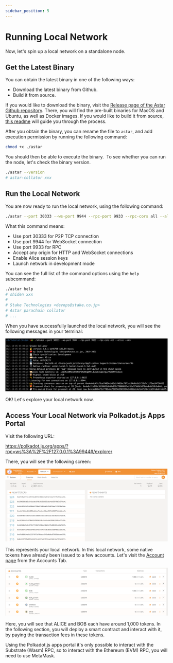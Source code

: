 ```yaml
---
sidebar_position: 5
---
```


# Running Local Network

Now, let's spin up a local network on a standalone node.

## Get the Latest Binary

You can obtain the latest binary in one of the following ways:

- Download the latest binary from Github.
- Build it from source.

If you would like to download the binary, visit the [Release page of the Astar Github repository](https://github.com/AstarNetwork/Astar/releases). There, you will find the pre-built binaries for MacOS and Ubuntu, as well as Docker images.  If you would like to build it from source, [this readme](https://github.com/AstarNetwork/Astar#building-from-source) will guide you through the process.

After you obtain the binary, you can rename the file to `astar`, and add execution permission by running the following command:

```sh
chmod +x ./astar
```

You should then be able to execute the binary. 
To see whether you can run the node, let's check the binary version.

```sh
./astar --version
# astar-collator xxx
```

## Run the Local Network

You are now ready to run the local network, using the following command:

```sh
./astar --port 30333 --ws-port 9944 --rpc-port 9933 --rpc-cors all --alice --dev
```

What this command means:

- Use port 30333 for P2P TCP connection
- Use port 9944 for WebSocket connection
- Use port 9933 for RPC
- Accept any origin for HTTP and WebSocket connections
- Enable Alice session keys
- Launch network in development mode

You can see the full list of the command options using the `help` subcommand:

```sh
./astar help
# shiden xxx
# 
# Stake Technologies <devops@stake.co.jp>
# Astar parachain collator
# ...
```

When you have successfully launched the local network, you will see the following messages in your terminal:

![1](img/10.png)

OK! Let's explore your local network now.

## Access Your Local Network via Polkadot.js Apps Portal

Visit the following URL:

<https://polkadot.js.org/apps/?rpc=ws%3A%2F%2F127.0.0.1%3A9944#/explorer>

There, you will see the following screen:

![2](img/11.png)

This represents your local network. In this local network, some native tokens have already been issued to a few accounts. Let's visit the [Account page](https://polkadot.js.org/apps/?rpc=ws%3A%2F%2F127.0.0.1%3A9944#/accounts) from the Accounts Tab.

![3](img/13.png)

Here, you will see that ALICE and BOB each have around 1,000 tokens. In the following section, you will deploy a smart contract and interact with it, by paying the transaction fees in these tokens.

Using the Polkadot.js apps portal it's only possible to interact with the Substrate (Wasm) RPC, so to interact with the Ethereum (EVM) RPC, you will need to use MetaMask.
